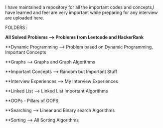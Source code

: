 I have maintained a repository for all the important codes and concepts,I have learned and feel are very important while preparing for any interview are uploaded here.

FOLDERS :

**All Solved Problems --> Problems from Leetcode and HackerRank**

**Dynamic Programming --> Problem based on Dynamic Programming, Important Concepts

**Graphs --> Graphs and Graph Algorithms

**Important Concepts --> Random but Important Stuff

**Interview Experiences --> My Interview Experiences

**Linked List --> Linked List Important Algorithms

**OOPs - Pillars of OOPS

**Searching --> Linear and Binary search Algorithms

**Sorting -->  All Sorting Algorithms
